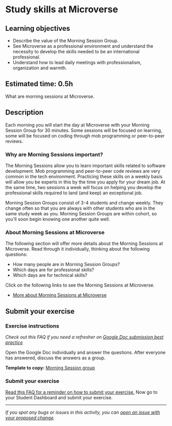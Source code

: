 # Study skills at Microverse

## Learning objectives

- Describe the value of the Morning Session Group.
- See Microverse as a professional environment and understand the necessity to develop the skills needed to be an international professional.
- Understand how to lead daily meetings with professionalism, organization and warmth.

## Estimated time: 0.5h

What are morning sessions at Microverse.

## Description

Each morning you will start the day at Microverse with your Morning Session Group for 30 minutes. Some sessions will be focused on learning, some will be focused on coding through mob programming or peer-to-peer reviews.

### Why are Morning Sessions important?

The Morning Sessions allow you to learn important skills related to software development. Mob programming and peer-to-peer code reviews are very common in the tech environment. Practicing these skills on a weekly basis will allow you be experts in this by the time you apply for your dream job. At the same time, two sessions a week will focus on helping you develop the professional skills required to land (and keep) an exceptional job.

Morning Session Groups consist of 3-4 students and change weekly. They change often so that you are always with other students who are in the same study week as you. Morning Session Groups are within cohort, so you'll soon begin knowing one another quite well.

### About Morning Sessions at Microverse

The following section will offer more details about the Morning Sessions at Microverse. Read through it individually, thinking about the following questions:

- How many people are in Morning Session Groups?
- Which days are for professional skills?
- Which days are for technical skills?

Click on the following links to see the Morning Sessions at Microverse.

- [More about Morning Sessions at Microverse](about-morning-sessions-at-microverse.md)

## Submit your exercise

### Exercise instructions

*Check out this FAQ if you need a refresher on [Google Doc submission best practice](https://microverse.zendesk.com/hc/en-us/articles/360063156813)*

Open the Google Doc individually and answer the questions. After everyone has answered, discuss the answers as a group.

**Template to copy:** [Morning Session group](https://docs.google.com/document/d/10C6h-8Dg0bAecqFmW_2ogaYLszCpWRteWe5ApFEtF2c/edit?usp=sharing)

### Submit your exercise

[Read this FAQ for a reminder on how to submit your exercise.](https://microverse.zendesk.com/hc/en-us/articles/360061344234) Now go to your Student Dashboard and submit your exercise.


------

_If you spot any bugs or issues in this activity, you can [open an issue with your proposed change](https://github.com/microverseinc/curriculum-transversal-skills/blob/main/git-github/articles/open_issue.md)._
